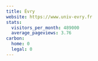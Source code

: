 ```yaml
---
title: Évry
website: https://www.univ-evry.fr
stats:
  visitors_per_month: 489000
  average_pageviews: 3.76
carbon:
  home: 0
  legal: 0
---
```

